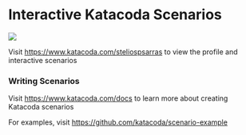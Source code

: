 # Interactive Katacoda Scenarios

[![](http://shields.katacoda.com/katacoda/steliospsarras/count.svg)](https://www.katacoda.com/steliospsarras "Get your profile on Katacoda.com")

Visit https://www.katacoda.com/steliospsarras to view the profile and interactive scenarios

### Writing Scenarios
Visit https://www.katacoda.com/docs to learn more about creating Katacoda scenarios

For examples, visit https://github.com/katacoda/scenario-example
